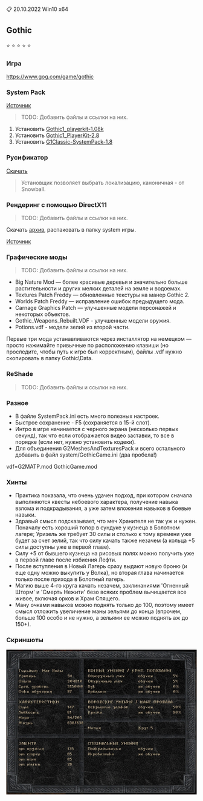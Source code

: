 :clipboard: 20.10.2022 Win10 x64

## Gothic

:star: :star: :star: :star: :star:

### Игра

https://www.gog.com/game/gothic

### System Pack

[Источник](https://rpgrussia.com/resources/systempack.643/)

> TODO: Добавить файлы и ссылки на них.

1. Установить [Gothic1_playerkit-1.08k](...)
2. Установить [Gothic1_PlayerKit-2.8](...)
3. Установить [G1Classic-SystemPack-1.8](...)

### Русификатор

[Скачать](https://github.com/Unicornum/Db.Games/releases/download/Gothic/G1LangPack.Cyrillic.-0.2.exe)

> Установщик позволяет выбрать локализацию, каноничная - от Snowball.

### Рендеринг с помощью DirectX11

> TODO: Добавить файлы и ссылки на них.

Скачать [архив](...), распаковать в папку system игры.

[Источник](https://github.com/Kirides/GD3D11/releases)

### Графические моды

> TODO: Добавить файлы и ссылки на них.

- Big Nature Mod — более красивые деревья и значительно больше растительности и других мелких деталей на земле и водоемах.
- Textures Patch Freddy — обновленные текстуры на манер Gothic 2.
- Worlds Patch Freddy — исправление ошибок предыдущего мода.
- Carnage Graphics Patch — улучшенные модели персонажей и некоторых объектов.
- Gothic_Weapons_Rebuilt.VDF - улучшенные модели оружия.
- Potions.vdf - модели зелий из второй части.

Первые три мода устанавливаются через инсталлятор на немецком — просто нажимайте привычные по расположению клавиши (но проследите, чтобы путь к игре был корректным), файлы .vdf нужно скопировать в папку Gothic\Data.

### ReShade

> TODO: Добавить файлы и ссылки на них.

### Разное

- В файле SystemPack.ini есть много полезных настроек.
- Быстрое сохранение - F5 (сохраняется в 15-й слот).
- Интро в игре начинается с черного экрана (несколько первых секунд), так что если отображается видео заставки, то все в порядке (если нет, нужно установить кодеки).
- Для объединения G2MeshesAndTexturesPack и всего остального добавить в файл system/GothicGame.ini (два пробела!)

vdf=G2MATP.mod  GothicGame.mod

### Хинты

- Практика показала, что очень удачен подход, при котором сначала выполняются квесты небоевого характера, получение навыка взлома и подкрадывания, а уже затем вложения навыков в боевые навыки.
- Здравый смысл подсказывает, что меч Хранителя не так уж и нужен. Поначалу есть хороший топор в сундуке у кузнеца в Болотном лагере; Уризель же требует 30 силы и столько к тому времени уже будет за счет зелий, так что силу качать также незачем (а кольца +5 силы доступны уже в первой главе).
- Силу +5 от бывшего кузнеца на рисовых полях можно получить уже в первой главе после избиения Лефти.
- После вступления в Новый Лагерь сразу выдают новую броню (и еще одну можно выкупить у Волка), но вторая глава начинается только после прихода в Болотный лагерь.
- Магию выше 4-го круга качать незачем, заклинаниями 'Огненный Шторм' и 'Смерть Нежити' безо всяких проблем вычищается все живое, включая орков и Храм Спящего.
- Ману очками навыков можно поднять только до 100, поэтому имеет смысл отложить увеличение маны зельями до конца (впрочем, больше 100 особо и не нужно, а зельями ее можно поднять аж до 150+).

### Скриншоты

![2020.01.26](2020.01.26.jpg)

